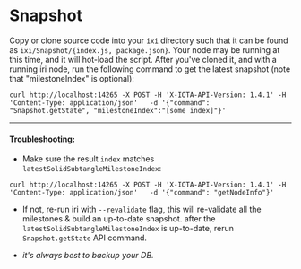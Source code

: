 # Snapshot

Copy or clone source code into your `ixi` directory such that it can be found as `ixi/Snapshot/{index.js, package.json}`. 
Your node may be running at this time, and it will hot-load the script. 
After you've cloned it, and with a running iri node, run the following command to get the latest snapshot (note that "milestoneIndex" is optional):

```
curl http://localhost:14265 -X POST -H 'X-IOTA-API-Version: 1.4.1' -H 'Content-Type: application/json'   -d '{"command": "Snapshot.getState", "milestoneIndex":"[some index]"}'
```

-----

#### Troubleshooting:

- Make sure the result `index` matches `latestSolidSubtangleMilestoneIndex`:

```
curl http://localhost:14265 -X POST -H 'X-IOTA-API-Version: 1.4.1' -H 'Content-Type: application/json'   -d '{"command": "getNodeInfo"}'
```

- If not, re-run iri with `--revalidate` flag, this will re-validate all the milestones & build an up-to-date snapshot. after the `latestSolidSubtangleMilestoneIndex` is up-to-date, rerun `Snapshot.getState` API command.

- _it's always best to backup your DB._
